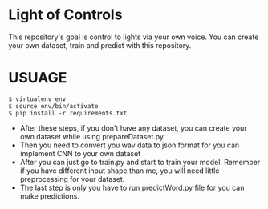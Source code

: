 # Light of Controls
This repository's goal is control to lights via your own voice. You can create your own dataset, train and predict with this repository.
# USUAGE
```
$ virtualenv env
$ source env/bin/activate
$ pip install -r requirements.txt
```
* After these steps, if you don't have any dataset, you can create your own dataset while using prepareDataset.py
* Then you need to convert you wav data to json format for you can implement CNN to your own dataset
* After you can just go to train.py and start to train your model. Remember if you have different input shape than me, you will need little preprocessing for your dataset.
* The last step is only you have to run predictWord.py file for you can make predictions.
